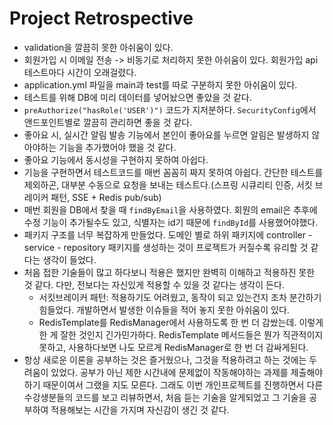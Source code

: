 # Project Retrospective

- validation을 깔끔히 못한 아쉬움이 있다.
- 회원가입 시 이메일 전송 -> 비동기로 처리하지 못한 아쉬움이 있다. 회원가입 api 테스트마다 시간이 오래걸렸다.
- application.yml 파일을 main과 test를 따로 구분하지 못한 아쉬움이 있다.
- 테스트를 위해 DB에 미리 데이터를 넣어놨으면 좋았을 것 같다.
- `preAuthorize("hasRole('USER')")` 코드가 지저분하다. `SecurityConfig`에서 앤드포인트별로 깔끔히 관리하면 좋을 것 같다.
- 좋아요 시, 실시간 알림 발송 기능에서 본인이 좋아요를 누르면 알림은 발생하지 않아야하는 기능을 추가했어야 했을 것 같다.
- 좋아요 기능에서 동시성을 구현하지 못하여 아쉽다.
- 기능을 구현하면서 테스트코드를 매번 꼼꼼히 짜지 못하여 아쉽다. 간단한 테스트를 제외하곤, 대부분 수동으로 요청을 보내는 테스트다.(스프링 시큐리티 인증, 서킷 브레이커 패턴, SSE + Redis pub/sub)
- 매번 회원을 DB에서 찾을 때 `findByEmail`을 사용하였다. 회원의 email은 추후에 수정 기능이 추가될수도 있고, 식별자는 id기 때문에 `findById`를 사용했어야했다.
- 패키지 구조를 너무 복잡하게 만들었다. 도메인 별로 하위 패키지에 controller - service - repository 패키지를 생성하는 것이 프로젝트가 커질수록 유리할 것 같다는 생각이 들었다.
- 처음 접한 기술들이 많고 하다보니 적용은 했지만 완벽히 이해하고 적용하진 못한 것 같다. 다만, 전보다는 자신있게 적용할 수 있을 것 같다는 생각이 든다.
  - 서킷브레이커 패턴: 적용하기도 어려웠고, 동작이 되고 있는건지 조차 분간하기 힘들었다. 개발하면서 발생한 이슈들을 적어 놓지 못한 아쉬움이 있다.
  - RedisTemplate를 RedisManager에서 사용하도록 한 번 더 감쌌는데. 이렇게 한 게 잘한 것인지 긴가민가하다. RedisTemplate 메서드들은 뭔가 직관적이지 못하고, 사용하다보면 나도 모르게 RedisManager로 한 번 더 감싸게된다.
- 항상 새로운 이론을 공부하는 것은 즐거웠으나, 그것을 적용하려고 하는 것에는 두려움이 있었다. 공부가 아닌 제한 시간내에 문제없이 작동해야하는 과제를 제출해야하기 때문이여서 그랬을 지도 모른다. 그래도 이번 개인프로젝트를 진행하면서 다른 수강생분들의 코드를 보고 리뷰하면서, 처음 듣는 기술을 알게되었고 그 기술을 공부하여 적용해보는 시간을 가지며 자신감이 생긴 것 같다.